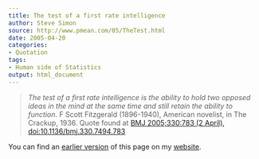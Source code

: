 ```yaml
---
title: The test of a first rate intelligence
author: Steve Simon
source: http://www.pmean.com/05/TheTest.html
date: 2005-04-20
categories:
- Quotation
tags:
- Human side of Statistics
output: html_document
---
```

> *The test of a first rate intelligence is the ability to hold two
> opposed ideas in the mind at the same time and still retain the
> ability to function*. F Scott Fitzgerald (1896-1940), American
> novelist, in The Crackup, 1936. Quote found at [BMJ 2005;330:783 (2
> April),
> doi:10.1136/bmj.330.7494.783](http://bmj.bmjjournals.com/cgi/content/full/330/7494/783)

You can find an [earlier version][sim1] of this page on my [website][sim2].

[sim1]: http://www.pmean.com/05/TheTest.html
[sim2]: http://www.pmean.com
